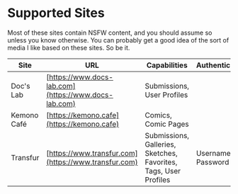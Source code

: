# Supported Sites

Most of these sites contain NSFW content, and you should assume so unless you know otherwise. You can probably get a good idea of the sort of media I like based on these sites. So be it.

| Site | URL | Capabilities | Authentication |
| --- | --- | --- | --- |
| Doc's Lab | [https://www.docs-lab.com](https://www.docs-lab.com) | Submissions, User Profiles | |
| Kemono Café | [https://kemono.cafe](https://kemono.cafe) | Comics, Comic Pages | |
| Transfur | [https://www.transfur.com](https://www.transfur.com) | Submissions, Galleries, Sketches, Favorites, Tags, User Profiles | Username & Password |
